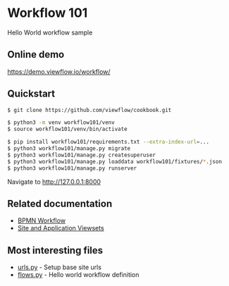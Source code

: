 # Workflow 101

Hello World workflow sample

## Online demo

https://demo.viewflow.io/workflow/

## Quickstart

```bash
$ git clone https://github.com/viewflow/cookbook.git

$ python3 -m venv workflow101/venv
$ source workflow101/venv/bin/activate

$ pip install workflow101/requirements.txt --extra-index-url=...
$ python3 workflow101/manage.py migrate
$ python3 workflow101/manage.py createsuperuser
$ python3 workflow101/manage.py loaddata workflow101/fixtures/*.json
$ python3 workflow101/manage.py runserver
```

Navigate to http://127.0.0.1:8000


## Related documentation

- [BPMN Workflow](https://docs.viewflow.io/bpmn/index.html)
- [Site and Application Viewsets](https://docs.viewflow.io/-frontend/site.html)

## Most interesting files

- [urls.py](./config/urls.py) - Setup base site urls
- [flows.py](./helloworld/flows.py) - Hello world workflow definition
